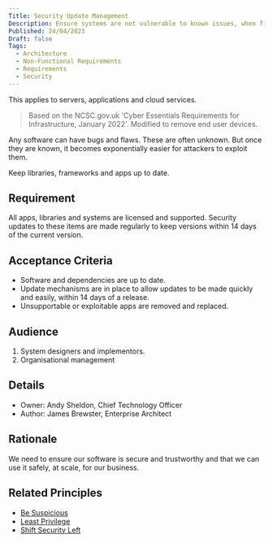 ```yaml
---
Title: Security Update Management
Description: Ensure systems are not vulnerable to known issues, when fixes are available.
Published: 24/04/2023
Draft: false
Tags:
  - Architecture
  - Non-Functional Requirements
  - Requirements
  - Security
---
```

This applies to servers, applications and cloud services.

> Based on the NCSC.gov.uk 'Cyber Essentials Requirements for Infrastructure, January 2022'. Modified to remove end user devices.

Any software can have bugs and flaws. These are often unknown. But once they are known, it becomes exponentially easier for attackers to exploit them.

Keep libraries, frameworks and apps up to date.

## Requirement

All apps, libraries and systems are licensed and supported. Security updates to these items are made regularly to keep versions within 14 days of the current version.

## Acceptance Criteria

* Software and dependencies are up to date.
* Update mechanisms are in place to allow updates to be made quickly and easily, within 14 days of a release.
* Unsupportable or exploitable apps are removed and replaced.

## Audience

  1. System designers and implementors.
  2. Organisational management

## Details

* Owner: Andy Sheldon, Chief Technology Officer
* Author: James Brewster, Enterprise Architect

## Rationale

We need to ensure our software is secure and trustworthy and that we can use it safely, at scale, for our business.

## Related Principles

* [Be Suspicious](xref:be-suspicious)
* [Least Privilege](xref:least-privilege)
* [Shift Security Left](xref:shift-security-left)


